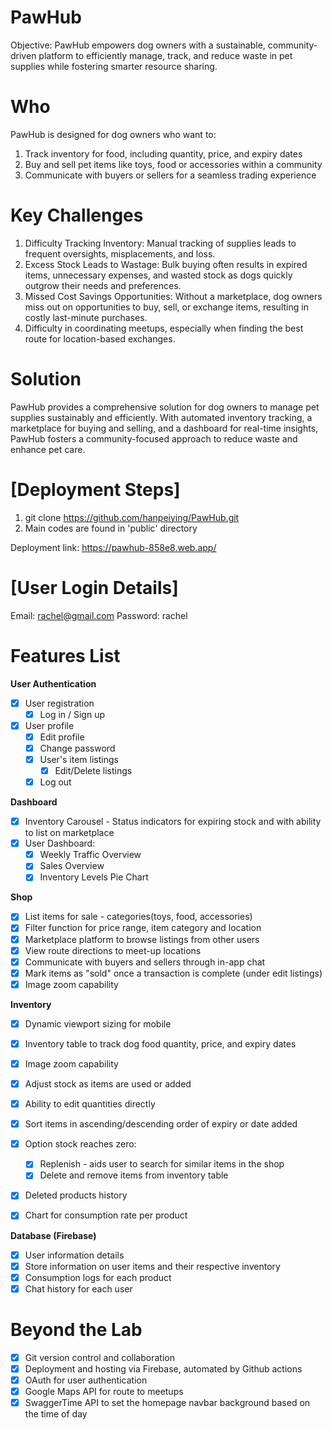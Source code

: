 # PawHub
Objective: PawHub empowers dog owners with a sustainable, community-driven platform to efficiently manage, track, and reduce waste in pet supplies while fostering smarter resource sharing.

# Who
PawHub is designed for dog owners who want to:
1. Track inventory for food, including quantity, price, and expiry dates
2. Buy and sell pet items like toys, food or accessories within a community
3. Communicate with buyers or sellers for a seamless trading experience

# Key Challenges

1.	Difficulty Tracking Inventory: Manual tracking of supplies leads to frequent oversights, misplacements, and loss.
2.	Excess Stock Leads to Wastage: Bulk buying often results in expired items, unnecessary expenses, and wasted stock as dogs quickly outgrow their needs and preferences.
3.	Missed Cost Savings Opportunities: Without a marketplace, dog owners miss out on opportunities to buy, sell, or exchange items, resulting in costly last-minute purchases.
4. Difficulty in coordinating meetups, especially when finding the best route for location-based exchanges.

# Solution 
PawHub provides a comprehensive solution for dog owners to manage pet supplies sustainably and efficiently. With automated inventory tracking, a marketplace for buying and selling, and a dashboard for real-time insights, PawHub fosters a community-focused approach to reduce waste and enhance pet care.

# [Deployment Steps]
1. git clone https://github.com/hanpeiying/PawHub.git
2. Main codes are found in 'public' directory

Deployment link:
https://pawhub-858e8.web.app/ 

# [User Login Details] 
Email: rachel@gmail.com
Password: rachel

# Features List

**User Authentication**
- [x] User registration
    - [x] Log in / Sign up
- [x] User profile 
    - [x] Edit profile
    - [x] Change password
    - [x] User's item listings
        - [x] Edit/Delete listings
    - [x] Log out

**Dashboard**
- [x] Inventory Carousel - Status indicators for expiring stock and with ability to list on marketplace
- [x] User Dashboard:
    - [x] Weekly Traffic Overview
    - [x] Sales Overview
    - [x] Inventory Levels Pie Chart

**Shop**
- [x] List items for sale - categories(toys, food, accessories)
- [x] Filter function for price range, item category and location
- [x] Marketplace platform to browse listings from other users
- [x] View route directions to meet-up locations
- [x] Communicate with buyers and sellers through in-app chat
- [x] Mark items as "sold" once a transaction is complete (under edit listings)
- [x] Image zoom capability 

**Inventory**
- [x] Dynamic viewport sizing for mobile
- [x] Inventory table to track dog food quantity, price, and expiry dates
- [x] Image zoom capability 
- [x] Adjust stock as items are used or added
- [x] Ability to edit quantities directly
- [x] Sort items in ascending/descending order of expiry or date added
- [x] Option stock reaches zero:
    - [x] Replenish - aids user to search for similar items in the shop
    - [x] Delete and remove items from inventory table
- [x] Deleted products history
- [x] Chart for consumption rate per product


**Database (Firebase)**
- [x] User information details
- [x] Store information on user items and their respective inventory
- [x] Consumption logs for each product
- [x] Chat history for each user

# Beyond the Lab
- [x] Git version control and collaboration
- [x] Deployment and hosting via Firebase, automated by Github actions
- [x] OAuth for user authentication
- [x] Google Maps API for route to meetups
- [X] SwaggerTime API to set the homepage navbar background based on the time of day 
